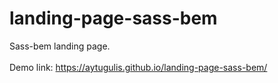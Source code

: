 # landing-page-sass-bem
Sass-bem landing page.
<br />
<br />
Demo link: https://aytugulis.github.io/landing-page-sass-bem/
